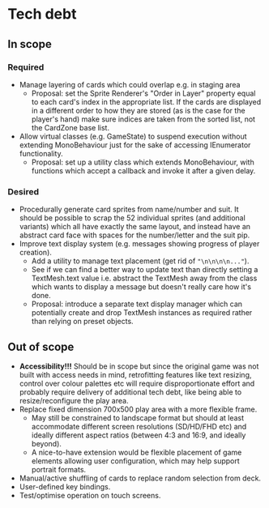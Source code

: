 # Tech debt

## In scope

### Required

- Manage layering of cards which could overlap e.g. in staging area
  - Proposal: set the Sprite Renderer's "Order in Layer" property equal to each card's index in the appropriate list. If the cards are displayed in a different order to how they are stored (as is the case for the player's hand) make sure indices are taken from the sorted list, not the CardZone base list.
- Allow virtual classes (e.g. GameState) to suspend execution without extending MonoBehaviour just for the sake of accessing IEnumerator functionality.
  - Proposal: set up a utility class which extends MonoBehaviour, with functions which accept a callback and invoke it after a given delay.

### Desired

- Procedurally generate card sprites from name/number and suit. It should be possible to scrap the 52 individual sprites (and additional variants) which all have exactly the same layout, and instead have an abstract card face with spaces for the number/letter and the suit pip.
- Improve text display system (e.g. messages showing progress of player creation).
  - Add a utility to manage text placement (get rid of `"\n\n\n\n..."`).
  - See if we can find a better way to update text than directly setting a TextMesh.text value i.e. abstract the TextMesh away from the class which wants to display a message but doesn't really care how it's done.
  - Proposal: introduce a separate text display manager which can potentially create and drop TextMesh instances as required rather than relying on preset objects.

## Out of scope

- **Accessibility!!!** Should be in scope but since the original game was not built with access needs in mind, retrofitting features like text resizing, control over colour palettes etc will require disproportionate effort and probably require delivery of additional tech debt, like being able to resize/reconfigure the play area.
- Replace fixed dimension 700x500 play area with a more flexible frame.
  - May still be constrained to landscape format but should at least accommodate different screen resolutions (SD/HD/FHD etc) and ideally different aspect ratios (between 4:3 and 16:9, and ideally beyond).
  - A nice-to-have extension would be flexible placement of game elements allowing user configuration, which may help support portrait formats.
- Manual/active shuffling of cards to replace random selection from deck.
- User-defined key bindings.
- Test/optimise operation on touch screens.
